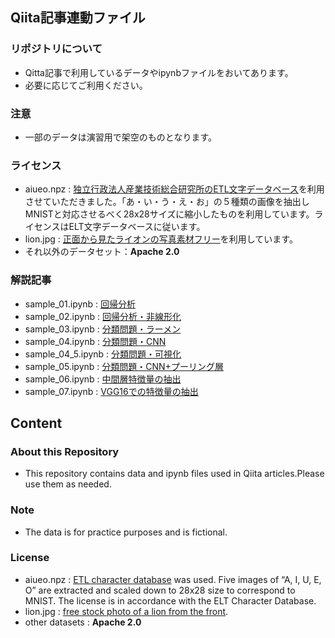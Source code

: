 ## Qiita記事連動ファイル

### リポジトリについて
* Qitta記事で利用しているデータやipynbファイルをおいてあります。
* 必要に応じてご利用ください。

### 注意
* 一部のデータは演習用で架空のものとなります。

### ライセンス
* aiueo.npz : [独立行政法人産業技術総合研究所のETL文字データベース](http://etlcdb.db.aist.go.jp/)を利用させていただきました。「あ・い・う・え・お」の５種類の画像を抽出しMNISTと対応させるべく28x28サイズに縮小したものを利用しています。ライセンスはELT文字データベースに従います。
* lion.jpg :  [正面から見たライオンの写真素材フリー](https://www.kenpo21.com/large/zoo24_jpg.html)を利用しています。
* それ以外のデータセット：**Apache 2.0** 

### 解説記事
* sample_01.ipynb : [回帰分析](https://qiita.com/AzukiImo/items/d38f095f098607c32720)
* sample_02.ipynb : [回帰分析・非線形化](https://qiita.com/AzukiImo/items/1f1497e5c52668147461)
* sample_03.ipynb : [分類問題・ラーメン](https://qiita.com/AzukiImo/items/01b348f5beb3d2979d44)
* sample_04.ipynb : [分類問題・CNN](https://qiita.com/AzukiImo/items/460880e1555ed93e347c)
* sample_04_5.ipynb : [分類問題・可視化](https://qiita.com/AzukiImo/items/16e33d56fc1611c23a94)
* sample_05.ipynb : [分類問題・CNN+プーリング層](https://qiita.com/AzukiImo/items/4a2fb395b769d6bc9f3c)
* sample_06.ipynb : [中間層特徴量の抽出](https://qiita.com/AzukiImo/items/c19bc36a613a6f1caf00)
* sample_07.ipynb : [VGG16での特徴量の抽出](https://qiita.com/AzukiImo/items/63c491683ed52927f909)


## Content
### About this Repository
* This repository contains data and ipynb files used in Qiita articles.Please use them as needed.

### Note
* The data is for practice purposes and is fictional.

### License
* aiueo.npz : [ETL character database](http://etlcdb.db.aist.go.jp/) was used. Five images of “A, I, U, E, O” are extracted and scaled down to 28x28 size to correspond to MNIST. The license is in accordance with the ELT Character Database.
* lion.jpg : [free stock photo of a lion from the front](https://www.kenpo21.com/large/zoo24_jpg.html).
* other datasets : **Apache 2.0**
